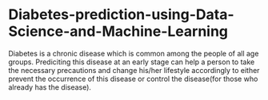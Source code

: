 # Diabetes-prediction-using-Data-Science-and-Machine-Learning
Diabetes is a chronic disease which is common among the people of all age groups. Prediciting this disease at an early stage can help a person to take the necessary precautions and change his/her lifestyle accordingly to either prevent the occurrence of this disease or control the disease(for those who already has the disease).
